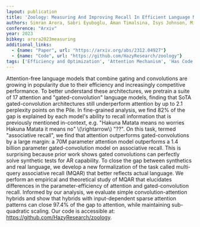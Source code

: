 ```yaml
---
layout: publication
title: 'Zoology: Measuring And Improving Recall In Efficient Language Models'
authors: Simran Arora, Sabri Eyuboglu, Aman Timalsina, Isys Johnson, Michael Poli, James Zou, Atri Rudra, Christopher Ré
conference: "Arxiv"
year: 2023
bibkey: arora2023measuring
additional_links:
  - {name: "Paper", url: "https://arxiv.org/abs/2312.04927"}
  - {name: "Code", url: "https://github.com/HazyResearch/zoology"}
tags: ['Efficiency and Optimization', 'Attention Mechanism', 'Has Code', 'Model Architecture']
---
```

Attention-free language models that combine gating and convolutions are
growing in popularity due to their efficiency and increasingly competitive
performance. To better understand these architectures, we pretrain a suite of
17 attention and "gated-convolution" language models, finding that SoTA
gated-convolution architectures still underperform attention by up to 2.1
perplexity points on the Pile. In fine-grained analysis, we find 82% of the gap
is explained by each model's ability to recall information that is previously
mentioned in-context, e.g. "Hakuna Matata means no worries Hakuna Matata it
means no" \\(\rightarrow\\) "??". On this task, termed "associative recall", we
find that attention outperforms gated-convolutions by a large margin: a 70M
parameter attention model outperforms a 1.4 billion parameter gated-convolution
model on associative recall. This is surprising because prior work shows gated
convolutions can perfectly solve synthetic tests for AR capability. To close
the gap between synthetics and real language, we develop a new formalization of
the task called multi-query associative recall (MQAR) that better reflects
actual language. We perform an empirical and theoretical study of MQAR that
elucidates differences in the parameter-efficiency of attention and
gated-convolution recall. Informed by our analysis, we evaluate simple
convolution-attention hybrids and show that hybrids with input-dependent sparse
attention patterns can close 97.4% of the gap to attention, while maintaining
sub-quadratic scaling. Our code is accessible at:
https://github.com/HazyResearch/zoology.
